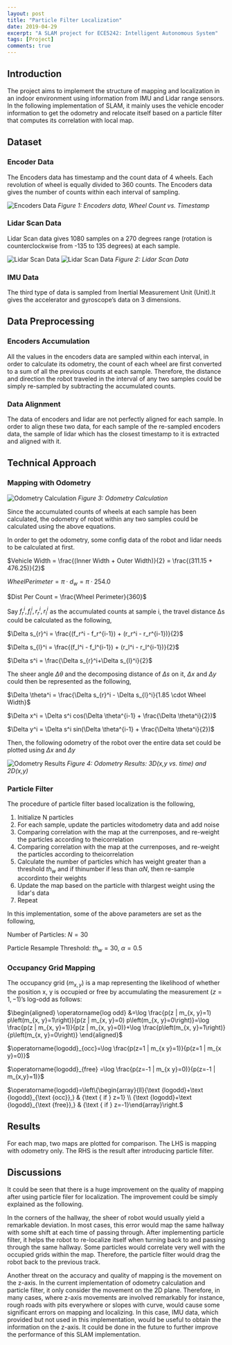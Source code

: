 ```yaml
---
layout: post
title: "Particle Filter Localization"
date: 2019-04-29
excerpt: "A SLAM project for ECE5242: Intelligent Autonomous System"
tags: [Project]
comments: true
---
```


## Introduction

The project aims to implement the structure of mapping and localization in an indoor environment using information from IMU and Lidar range sensors. In the following implementation of SLAM, it mainly uses the vehicle encoder information to get the odometry and relocate itself based on a particle filter that computes its correlation with local map.

## Dataset

### Encoder Data

The Encoders data has timestamp and the count data of 4 wheels. Each revolution of wheel is equally divided to 360 counts. The Encoders data gives the number of counts within each interval of sampling.

![Encoders Data](https://user-images.githubusercontent.com/11435445/56913568-fc6e7900-6a7f-11e9-8656-b62e16c3ec1e.png)
*Figure 1: Encoders data, Wheel Count vs. Timestamp*

### Lidar Scan Data

Lidar Scan data gives 1080 samples on a 270 degrees range (rotation is counterclockwise from -135 to 135 degrees) at each sample.

![Lidar Scan Data](https://user-images.githubusercontent.com/11435445/56913717-6555f100-6a80-11e9-93c6-3235c40e359c.png)
![Lidar Scan Data](https://user-images.githubusercontent.com/11435445/56913825-9504f900-6a80-11e9-8118-00533251c7b9.png)
*Figure 2: Lidar Scan Data*

### IMU Data

The third type of data is sampled from Inertial Measurement Unit (Unit).It gives the accelerator and gyroscope’s data on 3 dimensions.

## Data Preprocessing

### Encoders Accumulation

All the values in the encoders data are sampled within each interval, in order to calculate its odometry, the count of each wheel are first converted to a sum of all the previous counts at each sample. Therefore, the distance and direction the robot traveled in the interval of any two samples could be simply re-sampled by subtracting the accumulated counts.

### Data Alignment

The data of encoders and lidar are not perfectly aligned for each sample. In order to align these two data, for each sample of the re-sampled encoders data, the sample of lidar which has the closest timestamp to it is extracted and aligned with it.

## Technical Approach

### Mapping with Odometry

![Odometry Calculation](https://user-images.githubusercontent.com/11435445/56914209-81a65d80-6a81-11e9-8498-9778669d1f0a.png)
*Figure 3: Odometry Calculation*

Since the accumulated counts of wheels at each sample has been calculated, the odometry of robot within any two samples could be calculated using the above equations.

In order to get the odometry, some config data of the robot and lidar needs to be calculated at first.

$Vehicle Width = \frac{(Inner Width + Outer Width)}{2} = \frac{(311.15 + 476.25)}{2}$

$Wheel Perimeter = \pi \cdot d_w = \pi \cdot 254.0$

$Dist Per Count = \frac{Wheel Perimeter}{360}$

Say $f_r^i, f_l^i, r_r^i, r_l^i$ as the accumulated counts at sample i, the travel distance
∆s could be calculated as the following,

$\Delta s_{r}^i = \frac{(f_r^i - f_r^{i-1}) + (r_r^i - r_r^{i-1})}{2}$

$\Delta s_{l}^i = \frac{(f_l^i - f_l^{i-1}) + (r_l^i - r_l^{i-1})}{2}$

$\Delta s^i = \frac{\Delta s_{r}^i+\Delta s_{l}^i}{2}$

The sheer angle $\Delta \theta$ and the decomposing distance of $\Delta s$ on it, $\Delta x$ and $\Delta y$ could then be represented as the following,

$\Delta \theta^i = \frac{\Delta s_{r}^i - \Delta s_{l}^i}{1.85 \cdot Wheel Width}$

$\Delta x^i = \Delta s^i cos(\Delta \theta^{i-1} + \frac{\Delta \theta^i}{2})$

$\Delta y^i = \Delta s^i sin(\Delta \theta^{i-1} + \frac{\Delta \theta^i}{2})$

Then, the following odometry of the robot over the entire data set could be plotted using $\Delta x$ and $\Delta y$

![Odometry Results](https://user-images.githubusercontent.com/11435445/56914786-fcbc4380-6a82-11e9-92f3-0c21e487a4cf.png)
*Figure 4: Odometry Results: 3D(x,y vs. time) and 2D(x,y)*

### Particle Filter

The procedure of particle filter based localization is the following,

1. Initialize N particles
2. For each sample, update the particles witodometry data and add noise
3. Comparing correlation with the map at the currenposes, and re-weight the particles according to theicorrelation
4. Comparing correlation with the map at the currenposes, and re-weight the particles according to theicorrelation
5. Calculate the number of particles which has weight greater than a threshold $th_w$ and if thinumber if less than $\alpha N$, then re-sample accordinto their weights
6. Update the map based on the particle with thlargest weight using the lidar's data
7. Repeat

In this implementation, some of the above parameters are set as the following,

Number of Particles: $N = 30$

Particle Resample Threshold: $th_w = 30$, $\alpha = 0.5$

### Occupancy Grid Mapping

The occupancy grid ($m_{x,y}$) is a map representing the likelihood of whether the position x, y is occupied or free by accumulating the measurement $(z = 1,−1)$’s log-odd as follows:

$\begin{aligned} \operatorname{log odd} &=\log \frac{p(z | m_{x, y}=1) p\left(m_{x, y}=1\right)}{p(z | m_{x, y}=0) p\left(m_{x, y}=0\right)}=\log \frac{p(z | m_{x, y}=1)}{p(z | m_{x, y}=0)}+\log \frac{p\left(m_{x, y}=1\right)}{p\left(m_{x, y}=0\right)} \end{aligned}$

$\operatorname{logodd}_{occ}=\log \frac{p(z=1 | m_{x y}=1)}{p(z=1 | m_{x y}=0)}$

$\operatorname{logodd}_{free} =\log \frac{p(z=-1 | m_{x y}=0)}{p(z=-1 | m_{x,y}=1)}$

$\operatorname{logodd}=\left\{\begin{array}{ll}{\text {logodd}+\text {logodd}_{\text {occ}},} & {\text { if } z=1} \\ {\text {logodd}+\text {logodd}_{\text {free}},} & {\text { if } z=-1}\end{array}\right.$

## Results

For each map, two maps are plotted for comparison. The LHS is mapping with odometry only. The RHS is the result after introducing particle filter.

## Discussions

It could be seen that there is a huge improvement on the quality of mapping after using particle filer for localization. The improvement could be simply explained as the following.

In the corners of the hallway, the sheer of robot would usually yield a remarkable deviation. In most cases, this error would map the same hallway with some shift at each time of passing through. After implementing particle filter, it helps the robot to re-localize itself when turning back to and passing through the same hallway. Some particles would correlate very well with the occupied grids within the map. Therefore, the particle filter would drag the robot back to the previous track.

Another threat on the accuracy and quality of mapping is the movement on the z-axis. In the current implementation of odometry calculation and particle filter, it only consider the movement on the 2D plane. Therefore, in many cases, where z-axis movements are involved remarkably for instance, rough roads with pits everywhere or slopes with curve, would cause some significant errors on mapping and localizing. In this case, IMU data, which provided but not used in this implementation, would be useful to obtain the information on the z-axis. It could be done in the future to further improve the performance of this SLAM implementation.